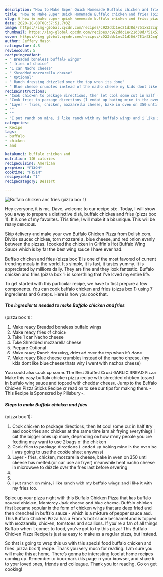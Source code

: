 ```yaml
---
description: "How to Make Super Quick Homemade Buffalo chicken and fries (pizza box 1)"
title: "How to Make Super Quick Homemade Buffalo chicken and fries (pizza box 1)"
slug: 9-how-to-make-super-quick-homemade-buffalo-chicken-and-fries-pizza-box-1
date: 2020-10-08T08:57:51.703Z
image: https://img-global.cpcdn.com/recipes/c922ddc1ec21d38d/751x532cq70/buffalo-chicken-and-fries-pizza-box-1-recipe-main-photo.jpg
thumbnail: https://img-global.cpcdn.com/recipes/c922ddc1ec21d38d/751x532cq70/buffalo-chicken-and-fries-pizza-box-1-recipe-main-photo.jpg
cover: https://img-global.cpcdn.com/recipes/c922ddc1ec21d38d/751x532cq70/buffalo-chicken-and-fries-pizza-box-1-recipe-main-photo.jpg
author: Jeffery Mason
ratingvalue: 4.8
reviewcount: 5
recipeingredient:
- " Breaded boneless buffalo wings"
- " fries of choice"
- "1 can Nacho cheese"
- " Shredded mozzarella cheese"
- " Optional"
- " Ranch dressing drizzled over the top when its done"
- " Blue cheese crumbles instead of the nacho cheese my kids dont like blue cheese thats why i went with nachos cheese"
recipeinstructions:
- "Cook chicken to package directions, then let cool some cut in half (try and cook fries and chicken at the same time iam air frying everything) i cut the bigger ones up more, depending on how many people you are feeding may want to use 2 bags of the chicken"
- "Cook fries to package directions (I ended up baking mine in the oven bc i was going to use the cookie sheet anyways)"
- "Layer - fries, chicken, mozzarella cheese, bake in oven on 350 until cheese has melted.(or can use air fryer) meanwhile heat nacho cheese in microwave to drizzle over the fries last before severing"
- ""
- ""
- "I put ranch on mine, i like ranch with my buffalo wings and i like it with my fries too."
categories:
- Recipe
tags:
- buffalo
- chicken
- and

katakunci: buffalo chicken and 
nutrition: 146 calories
recipecuisine: American
preptime: "PT30M"
cooktime: "PT51M"
recipeyield: "1"
recipecategory: Dessert

---
```



![Buffalo chicken and fries
(pizza box 1)](https://img-global.cpcdn.com/recipes/c922ddc1ec21d38d/751x532cq70/buffalo-chicken-and-fries-pizza-box-1-recipe-main-photo.jpg)

Hey everyone, it is me, Dave, welcome to our recipe site. Today, I will show you a way to prepare a distinctive dish, buffalo chicken and fries
(pizza box 1). It is one of my favorites. This time, I will make it a bit unique. This will be really delicious.

Skip delivery and make your own Buffalo Chicken Pizza from Delish.com. Divide sauced chicken, torn mozzarella, blue cheese, and red onion evenly between the pizzas. I cooked the chicken in Griffin&#39;s Hot Buffalo Wing Sauce which is by far the best wing sauce I have ever had.

Buffalo chicken and fries
(pizza box 1) is one of the most favored of current trending meals in the world. It's simple, it is fast, it tastes yummy. It is appreciated by millions daily. They are fine and they look fantastic. Buffalo chicken and fries
(pizza box 1) is something that I've loved my entire life.


To get started with this particular recipe, we have to first prepare a few components. You can cook buffalo chicken and fries
(pizza box 1) using 7 ingredients and 6 steps. Here is how you cook that.

<!--inarticleads1-->

##### The ingredients needed to make Buffalo chicken and fries
(pizza box 1):

1. Make ready  Breaded boneless buffalo wings
1. Make ready  fries of choice
1. Take 1 can Nacho cheese
1. Take  Shredded mozzarella cheese
1. Prepare  Optional
1. Make ready  Ranch dressing, drizzled over the top when it’s done
1. Make ready  Blue cheese crumbles instead of the nacho cheese, (my kids dont like blue cheese thats why i went with nachos cheese)


You could also cook up some. The Best Stuffed Crust GARLIC BREAD Pizza Make this easy buffalo chicken pizza recipe with shredded chicken tossed in buffalo wing sauce and topped with cheddar cheese. Jump to the Buffalo Chicken Pizza Sticks Recipe or read on to see our tips for making them. - This Recipe is Sponsored by Pillsbury -. 

<!--inarticleads2-->

##### Steps to make Buffalo chicken and fries
(pizza box 1):

1. Cook chicken to package directions, then let cool some cut in half (try and cook fries and chicken at the same time iam air frying everything) i cut the bigger ones up more, depending on how many people you are feeding may want to use 2 bags of the chicken
1. Cook fries to package directions (I ended up baking mine in the oven bc i was going to use the cookie sheet anyways)
1. Layer - fries, chicken, mozzarella cheese, bake in oven on 350 until cheese has melted.(or can use air fryer) meanwhile heat nacho cheese in microwave to drizzle over the fries last before severing
1. 
1. 
1. I put ranch on mine, i like ranch with my buffalo wings and i like it with my fries too.


Spice up your pizza night with this Buffalo Chicken Pizza that has buffalo sauced chicken, Monterey Jack cheese and blue cheese. Buffalo chicken first became popular in the form of chicken wings that are deep fried and then drenched in buffalo sauce - which is a mixture of pepper sauce and. This Buffalo Chicken Pizza has a Frank&#39;s hot sauce bechamel and is topped with mozzarella, chicken, tomatoes and scallions. If you&#39;re a fan of all things Buffalo when it comes to food, you&#39;ve got to try this pizza! This Buffalo Chicken Pizza Recipe is just as easy to make as a regular pizza, but instead. 

So that is going to wrap this up with this special food buffalo chicken and fries
(pizza box 1) recipe. Thank you very much for reading. I am sure you will make this at home. There's gonna be interesting food at home recipes coming up. Remember to bookmark this page in your browser, and share it to your loved ones, friends and colleague. Thank you for reading. Go on get cooking!

